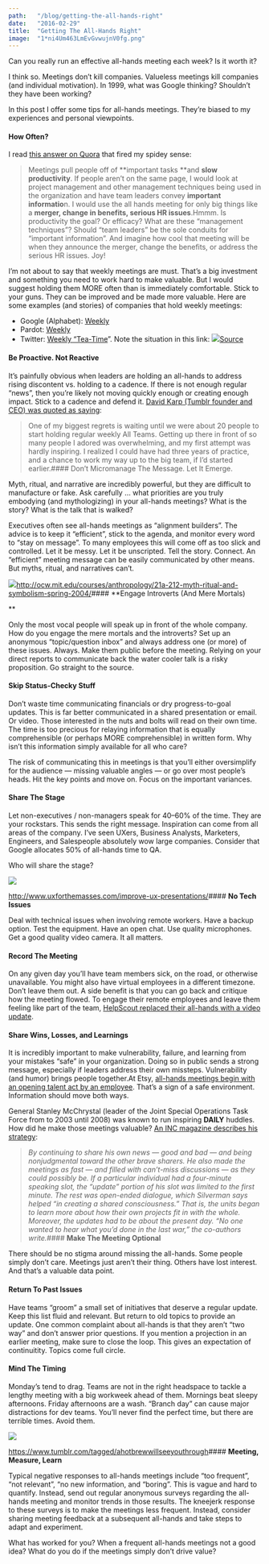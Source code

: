 ```yaml
---
path:	"/blog/getting-the-all-hands-right"
date:	"2016-02-29"
title:	"Getting The All-Hands Right"
image:	"1*ni4Um463LmEvGvwujnV0fg.png"
---
```


Can you really run an effective all-hands meeting each week? Is it worth it?

I think so. Meetings don’t kill companies. Valueless meetings kill companies (and individual motivation). In 1999, what was Google thinking? Shouldn’t they have been working?

In this post I offer some tips for all-hands meetings. They’re biased to my experiences and personal viewpoints.

#### **How Often?**

I read [this answer on Quora](https://www.quora.com/In-startups-how-often-should-you-have-all-hands-team-meetings) that fired my spidey sense:


> Meetings pull people off of **important tasks **and **slow productivity**. If people aren’t on the same page, I would look at project management and other management techniques being used in the organization and have team leaders convey **important informatio**n. I would use the all hands meeting for only big things like a **merger, change in benefits, serious HR issues**.Hmmm. Is productivity the goal? Or efficacy? What are these “management techniques”? Should “team leaders” be the sole conduits for “important information”. And imagine how cool that meeting will be when they announce the merger, change the benefits, or address the serious HR issues. Joy!

I’m not about to say that weekly meetings are must. That’s a big investment and something you need to work hard to make valuable. But I would suggest holding them MORE often than is immediately comfortable. Stick to your guns. They can be improved and be made more valuable. Here are some examples (and stories) of companies that hold weekly meetings:

* Google (Alphabet): [Weekly](https://www.thinkwithgoogle.com/articles/passion-not-perks.html)
* Pardot: [Weekly](http://davidcummings.org/2016/01/21/develop-a-meeting-rhythm/)
* Twitter: [Weekly “Tea-Time](http://mashable.com/2016/01/29/twitter-employees-rally/#boBjCdveU5qy)”. Note the situation in this link:
![](/images/1*ni4Um463LmEvGvwujnV0fg.png)[Source](https://twitter.com/WillStick/status/692775729235296256/photo/1?ref_src=twsrc%5Etfw)

#### **Be Proactive. Not Reactive**

It’s painfully obvious when leaders are holding an all-hands to address rising discontent vs. holding to a cadence. If there is not enough regular “news”, then you’re likely not moving quickly enough or creating enough impact. Stick to a cadence and defend it. [David Karp (Tumblr founder and CEO) was quoted as saying](http://bijansabet.com/post/16814688304/weekly-all-hands-meeting):


> One of my biggest regrets is waiting until we were about 20 people to start holding regular weekly All Teams. Getting up there in front of so many people I adored was overwhelming, and my first attempt was hardly inspiring. I realized I could have had three years of practice, and a chance to work my way up to the big team, if I’d started earlier.#### Don’t Micromanage The Message. Let It Emerge.

Myth, ritual, and narrative are incredibly powerful, but they are difficult to manufacture or fake. Ask carefully … what priorities are you truly embodying (and mythologizing) in your all-hands meetings? What is the story? What is the talk that is walked?

Executives often see all-hands meetings as “alignment builders”. The advice is to keep it “efficient”, stick to the agenda, and monitor every word to “stay on message”. To many employees this will come off as too slick and controlled. Let it be messy. Let it be unscripted. Tell the story. Connect. An “efficient” meeting message can be easily communicated by other means. But myths, ritual, and narratives can’t.

![](/images/1*heqTiupFvKOa8B7VH7Cknw.png)<http://ocw.mit.edu/courses/anthropology/21a-212-myth-ritual-and-symbolism-spring-2004/>#### **Engage Introverts (And Mere Mortals)

**

Only the most vocal people will speak up in front of the whole company. How do you engage the mere mortals and the introverts? Set up an anonymous “topic/question inbox” and always address one (or more) of these issues. Always. Make them public before the meeting. Relying on your direct reports to communicate back the water cooler talk is a risky proposition. Go straight to the source.

#### **Skip Status-Checky Stuff**

Don’t waste time communicating financials or dry progress-to-goal updates. This is far better communicated in a shared presentation or email. Or video. Those interested in the nuts and bolts will read on their own time. The time is too precious for relaying information that is equally comprehensible (or perhaps MORE comprehensible) in written form. Why isn’t this information simply available for all who care?

The risk of communicating this in meetings is that you’ll either oversimplify for the audience — missing valuable angles — or go over most people’s heads. Hit the key points and move on. Focus on the important variances.

#### **Share The Stage**

Let non-executives / non-managers speak for 40–60% of the time. They are your rockstars. This sends the right message. Inspiration can come from all areas of the company. I’ve seen UXers, Business Analysts, Marketers, Engineers, and Salespeople absolutely wow large companies. Consider that Google allocates 50% of all-hands time to QA.

Who will share the stage?

![](/images/1*e-8U0wBLxOm_4aDly-PrBQ.png)

<http://www.uxforthemasses.com/improve-ux-presentations/>#### **No Tech Issues**

Deal with technical issues when involving remote workers. Have a backup option. Test the equipment. Have an open chat. Use quality microphones. Get a good quality video camera. It all matters.

#### **Record The Meeting**

On any given day you’ll have team members sick, on the road, or otherwise unavailable. You might also have virtual employees in a different timezone. Don’t leave them out. A side benefit is that you can go back and critique how the meeting flowed. To engage their remote employees and leave them feeling like part of the team, [HelpScout replaced their all-hands with a video update](https://www.helpscout.net/blog/video-updates/).

#### **Share Wins, Losses, and Learnings**

It is incredibly important to make vulnerability, failure, and learning from your mistakes “safe” in your organization. Doing so in public sends a strong message, especially if leaders address their own missteps. Vulnerability (and humor) brings people together.At Etsy, [all-hands meetings begin with an opening talent act by an employee](http://www.businessinsider.com/how-etsy-does-all-hands-meetings-2015-6). That’s a sign of a safe environment. Information should move both ways.

General Stanley McChrystal (leader of the Joint Special Operations Task Force from to 2003 until 2008) was known to run inspiring **DAILY** huddles. How did he make those meetings valuable? [An INC magazine describes his strategy](http://www.inc.com/ilan-mochari/genearl-mcchrystal-meetings.html):


> *By continuing to share his own news — good and bad — and being nonjudgmental toward the other brave sharers. He also made the meetings as fast — and filled with can’t-miss discussions — as they could possibly be. If a particular individual had a four-minute speaking slot, the “update” portion of his slot was limited to the first minute. The rest was open-ended dialogue, which Silverman says helped “in creating a shared consciousness.” That is, the units began to learn more about how their own projects fit in with the whole. Moreover, the updates had to be about the present day. “No one wanted to hear what you’d done in the last war,” the co-authors write.*#### **Make The Meeting Optional**

There should be no stigma around missing the all-hands. Some people simply don’t care. Meetings just aren’t their thing. Others have lost interest. And that’s a valuable data point.

#### **Return To Past Issues**

Have teams “groom” a small set of initiatives that deserve a regular update. Keep this list fluid and relevant. But return to old topics to provide an update. One common complaint about all-hands is that they aren’t “two way” and don’t answer prior questions. If you mention a projection in an earlier meeting, make sure to close the loop. This gives an expectation of continuitity. Topics come full circle.

#### **Mind The Timing**

Monday’s tend to drag. Teams are not in the right headspace to tackle a lengthy meeting with a big workweek ahead of them. Mornings beat sleepy afternoons. Friday afternoons are a wash. “Branch day” can cause major distractions for dev teams. You’ll never find the perfect time, but there are terrible times. Avoid them.

![](/images/1*5N3Mi-F-feSfrH33S08WzA.png)

<https://www.tumblr.com/tagged/ahotbrewwillseeyouthrough>#### **Meeting, Measure, Learn**

Typical negative responses to all-hands meetings include “too frequent”, “not relevant”, “no new information, and “boring”. This is vague and hard to quantify. Instead, send out regular anonymous surveys regarding the all-hands meeting and monitor trends in those results. The kneejerk response to these surveys is to make the meetings less frequent. Instead, consider sharing meeting feedback at a subsequent all-hands and take steps to adapt and experiment.

What has worked for you? When a frequent all-hands meetings not a good idea? What do you do if the meetings simply don’t drive value?

